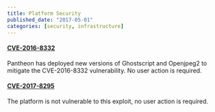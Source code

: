 ```yaml
---
title: Platform Security
published_date: "2017-05-01"
categories: [security, infrastructure]
---
```

#### [CVE-2016-8332](https://nvd.nist.gov/vuln/detail/CVE-2016-8332)
Pantheon has deployed new versions of Ghostscript and Openjpeg2 to mitigate the CVE-2016-8332 vulnerability. No user action is required.

#### [CVE-2017-8295](https://cve.mitre.org/cgi-bin/cvename.cgi?name=2017-8295)
The platform is not vulnerable to this exploit, no user action is required.
